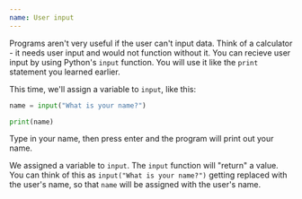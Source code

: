 ```yaml
---
name: User input
---
```


Programs aren't very useful if the user can't input data. Think of a calculator - it needs user input and would not function without it. You can recieve user input by using Python's `input` function. You will use it like the `print` statement you learned earlier.

This time, we'll assign a variable to `input`, like this:
```python
name = input("What is your name?")

print(name)
```

Type in your name, then press enter and the program will print out your name.

We assigned a variable to `input`. The `input` function will "return" a value. You can think of this as `input("What is your name?")` getting replaced with the user's name, so that `name` will be assigned with the user's name.
